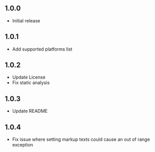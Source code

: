 ## 1.0.0
* Initial release

## 1.0.1
* Add supported platforms list

## 1.0.2
* Update License
* Fix static analysis

## 1.0.3
* Update README

## 1.0.4
* Fix issue where setting markup texts could cause an out of range exception
